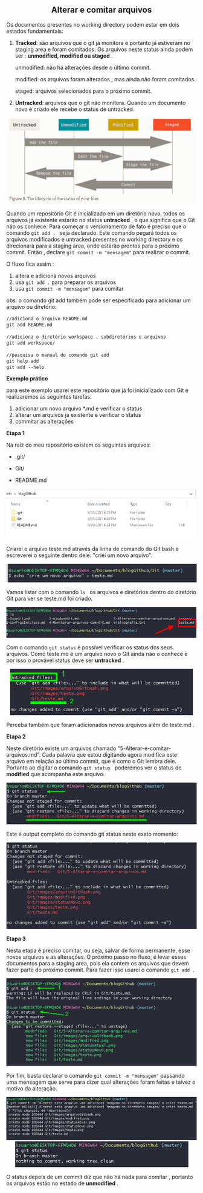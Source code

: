 <div align="center"><h2>Alterar e comitar arquivos</h2></div>

Os documentos presentes no working directory podem estar em dois estados fundamentais:

1. **Tracked**: são arquivos que o git já monitora e portanto já estiveram no staging area e foram comitados. Os arquivos neste status ainda podem ser : **unmodified, modified ou staged** .

   

   unmodified: não há alterações desde o último commit.

   modified: os arquivos foram alterados , mas ainda não foram comitados.

   staged: arquivos selecionados para o próximo commit.



2. **Untracked**: arquivos que o git não monitora. Quando um documento novo é criado ele recebe o status de untracked.



<div align="center"><img src="./images/cicloVida.png"></div>



Quando um repositório Git é inicializado em um diretório novo, todos os arquivos já existente estarão no status **untracked** , o que significa que o Git não os conhece. Para começar o versionamento de fato é preciso que o comando ``git add . `` seja declarado. Este comando pegará todos os arquivos modificados e untracked presentes no working directory e os direcionará para a staging area, onde estarão prontos para o próximo commit. Então , declare ``git commit -m "mensagem"`` para realizar o commit.

O fluxo fica assim :

1. altera e adiciona novos arquivos
2. usa ``git add .`` para preparar os arquivos
3. usa ``git commit -m "mensagem"`` para comitar

obs: o comando git add também pode ser especificado para adicionar um arquivo ou diretório:

```
//adiciona o arquivo README.md
git add README.md

//adiciona o diretório workspace , subdiretórios e arquivos
git add workspace/

//pesquisa o manual do comando git add
git help add
git add --help
```

 

**Exemplo prático**

para este exemplo usarei este repositório que já foi inicializado com Git e realizaremos as seguintes tarefas:

1. adicionar um novo arquivo *.md e verificar o status
2. alterar um arquivos já existente e verificar o status
3. commitar as alterações





**Etapa 1**

Na raiz do meu repositório existem os seguintes arquivos:

- .git/

- Git/
- README.md



<div align="center"><img src="./images/repoAntigo.png"></div>

Criarei o arquivo teste.md através da linha de comando do Git bash e escreverei o seguinte dentro dele: "criei um novo arquivo".



<div align="center"><img src="./images/arquivoGitbash.png"></div>

Vamos listar com o comando `ls ` os arquivos e diretórios dentro do diretório Git para ver se teste.md foi criado.

<div align="center"><img src="./images/teste.png"></div>

Com o comando `git status` é possível verificar os status dos seus arquivos. Como teste.md é um arquivo novo o Git ainda não o conhece e por isso o provável status deve ser **untracked** .



 <div align="center"><img src="./images/statusNovo.png"></div>

Perceba também que foram adicionados novos arquivos além de teste.md .



**Etapa 2**

Neste diretório existe um arquivos chamado "5-Alterar-e-comitar-arquivos.md". Cada palavra que estou digitando agora modifica este arquivo em relação ao  último commit, que é como o Git lembra dele. Portanto ao digitar o comando `git status ` poderemos ver o status de **modified** que acompanha este arquivo.

<div align="center"><img src="./images/modified.png"></div>



Este é output completo do comando git status neste exato momento:



<div align="center"><img src="./images/statusAtual.png"></div>

**Etapa 3**

Nesta etapa é preciso comitar, ou seja, salvar de forma permanente, esse novos arquivos e as alterações. O próximo passo no fluxo, é levar esses documentos para a staging area, pois ela contem os arquivos que devem fazer parte do próximo commit. Para fazer isso  usarei o comando `git add .`

<div align="center"><img src="./images/gitAdd.png"></div>



Por fim,  basta declarar o comando `git commit -m "mensagem"` passando uma mensagem que serve para dizer qual alterações foram feitas e talvez o motivo da alteração.  

<div align="center"><img src="./images/gitCommit.png"></div>



<div align="center"><img src="./images/statusCommit.png"></div>

O status depois de um commit diz que não há nada para comitar , portanto os arquivos estão no estado de **unmodified** . 
